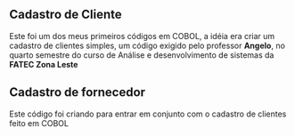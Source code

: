 ## Cadastro de Cliente

<p> Este foi um dos meus primeiros códigos em COBOL, a idéia era criar um cadastro de clientes simples, um código exigido pelo professor <strong>Angelo</strong>, no quarto semestre do curso de Análise e desenvolvimento de sistemas da <strong>FATEC Zona Leste</strong></p>

## Cadastro de fornecedor

<p>Este código foi criando para entrar em conjunto com o cadastro de clientes feito em COBOL</p>
